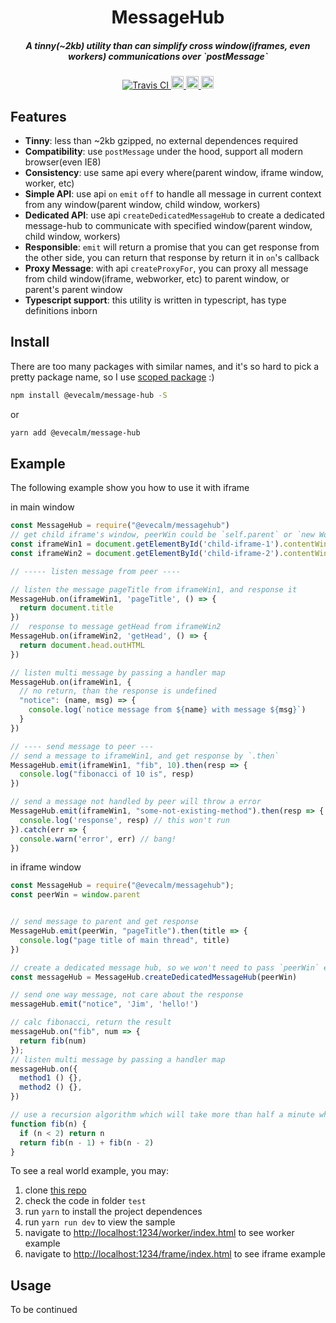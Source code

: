 <h1 align="center">MessageHub</h1>

<h5 align="center">A tinny(~2kb) utility than can simplify cross window(iframes, even workers) communications over `postMessage`</h5>
<div align="center">
  <a href="https://travis-ci.com/oe/messagehub">
    <img src="https://travis-ci.com/oe/messagehub.svg?branch=master" alt="Travis CI">
  </a>
  <a href="#readme">
    <img src="https://badges.frapsoft.com/typescript/code/typescript.svg?v=101" alt="code with typescript" height="20">
  </a>
  <a href="#readme">
    <img src="https://badge.fury.io/js/%40evecalm%2Fmessage-hub.svg" alt="npm version" height="20">
  </a>
  <a href="https://www.npmjs.com/package/@evecalm/message-hub">
    <img src="https://img.shields.io/npm/dm/@evecalm/message-hub.svg" alt="npm downloads" height="20">
  </a>
</div>

## Features
* **Tinny**: less than ~2kb gzipped, no external dependences required
* **Compatibility**: use `postMessage` under the hood, support all modern browser(even IE8)
* **Consistency**: use same api every where(parent window, iframe window, worker, etc)
* **Simple API**: use api `on` `emit` `off` to handle all message in current context from any window(parent window, child window, workers)
* **Dedicated API**: use api `createDedicatedMessageHub` to create a dedicated message-hub to communicate with specified window(parent window, child window, workers)
* **Responsible**: `emit` will return a promise that you can get response from the other side, you can return that response by return it in `on`'s callback
* **Proxy Message**: with api `createProxyFor`, you can proxy all message from child window(iframe, webworker, etc) to parent window, or parent's parent window
* **Typescript support**: this utility is written in typescript, has type definitions inborn

## Install

There are too many packages with similar names, and it's so hard to pick a pretty package name, so I use [scoped package](https://docs.npmjs.com/misc/scope) :)

```sh
npm install @evecalm/message-hub -S
```

or

```sh
yarn add @evecalm/message-hub
```

## Example

The following example show you how to use it with iframe

in main window
```js
const MessageHub = require("@evecalm/messagehub")
// get child iframe's window, peerWin could be `self.parent` or `new Worker('./worker.js')`
const iframeWin1 = document.getElementById('child-iframe-1').contentWindow
const iframeWin2 = document.getElementById('child-iframe-2').contentWindow

// ----- listen message from peer ----

// listen the message pageTitle from iframeWin1, and response it
MessageHub.on(iframeWin1, 'pageTitle', () => {
  return document.title
})
//  response to message getHead from iframeWin2
MessageHub.on(iframeWin2, 'getHead', () => {
  return document.head.outHTML
})

// listen multi message by passing a handler map
MessageHub.on(iframeWin1, {
  // no return, than the response is undefined
  "notice": (name, msg) => {
    console.log(`notice message from ${name} with message ${msg}`)
  }
})

// ---- send message to peer ---
// send a message to iframeWin1, and get response by `.then`
MessageHub.emit(iframeWin1, "fib", 10).then(resp => {
  console.log("fibonacci of 10 is", resp)
})

// send a message not handled by peer will throw a error
MessageHub.emit(iframeWin1, "some-not-existing-method").then(resp => {
  console.log('response', resp) // this won't run
}).catch(err => {
  console.warn('error', err) // bang!
})
```

in iframe window

```js
const MessageHub = require("@evecalm/messagehub");
const peerWin = window.parent


// send message to parent and get response
MessageHub.emit(peerWin, "pageTitle").then(title => {
  console.log("page title of main thread", title)
})

// create a dedicated message hub, so we won't need to pass `peerWin` every time
const messageHub = MessageHub.createDedicatedMessageHub(peerWin)

// send one way message, not care about the response
messageHub.emit("notice", 'Jim', 'hello!')

// calc fibonacci, return the result
messageHub.on("fib", num => {
  return fib(num)
});
// listen multi message by passing a handler map
messageHub.on({
  method1 () {},
  method2 () {},
})

// use a recursion algorithm which will take more than half a minute when n big than 50
function fib(n) {
  if (n < 2) return n
  return fib(n - 1) + fib(n - 2)
}
```

To see a real world example, you may:

1.  clone [this repo](https://github.com/evecalm/messagehub)
2.  check the code in folder `test`
3.  run `yarn` to install the project dependences
4.  run `yarn run dev` to view the sample
5.  navigate to <http://localhost:1234/worker/index.html> to see worker example
6.  navigate to <http://localhost:1234/frame/index.html> to see iframe example

## Usage

To be continued
